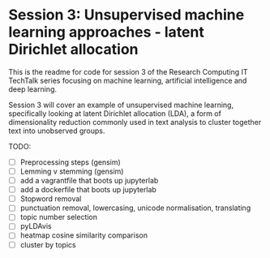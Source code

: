 # Session 3: Unsupervised machine learning approaches - latent Dirichlet allocation

This is the readme for code for session 3 of the Research Computing IT TechTalk series focusing on machine learning, artificial intelligence and deep learning.

Session 3 will cover an example of unsupervised machine learning, specifically looking at latent Dirichlet allocation (LDA), a form of dimensionality reduction commonly used in text analysis to cluster together text into unobserved groups.

TODO:
- [ ] Preprocessing steps (gensim)
- [ ] Lemming v stemming (gensim)
- [ ] add a vagrantfile that boots up jupyterlab 
- [ ] add a dockerfile that boots up jupyterlab
- [ ] Stopword removal
- [ ] punctuation removal, lowercasing, unicode normalisation, translating
- [ ] topic number selection
- [ ] pyLDAvis
- [ ] heatmap cosine similarity comparison
- [ ] cluster by topics
